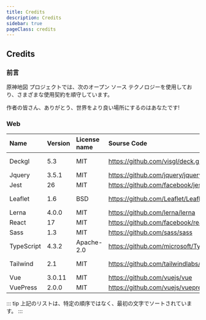 ```yaml
---
title: Credits
description: Credits
sidebar: true
pageClass: credits
---
```


## Credits

### 前言

原神地図 プロジェクトでは、次のオープン ソース テクノロジーを使用しており、さまざまな使用契約を順守しています。

作者の皆さん、ありがとう、世界をより良い場所にするのはあなたです!

### Web

| Name | Version | License name | Sourse Code | CopyRight/Author |
| :---       | :---   | :---       | :---                                      | :--- |
| Deckgl     | 5.3    | MIT        | <https://github.com/visgl/deck.gl>        | Urban Computing Foundation |
| Jquery     | 3.5.1  | MIT        | <https://github.com/jquery/jquery>        | John Resig |
| Jest       | 26     | MIT        | <https://github.com/facebook/jest>        | Facebook |
| Leaflet    | 1.6    | BSD        | <https://github.com/Leaflet/Leaflet>      | Vladimir Agafonkin |
| Lerna      | 4.0.0  | MIT        | <https://github.com/lerna/lerna>          | Lerna Contributors |
| React      | 17     | MIT        | <https://github.com/facebook/react>       | Facebook |
| Sass       | 1.3    | MIT        | <https://github.com/sass/sass>            | Sass team |
| TypeScript | 4.3.2  | Apache-2.0 | <https://github.com/microsoft/TypeScript> | Microsoft |
| Tailwind   | 2.1    | MIT        | <https://github.com/tailwindlabs/tailwindcss> | Adam Wathan & Jonathan Reinink |
| Vue        | 3.0.11 | MIT        | <https://github.com/vuejs/vue>            | Evan You |
| VuePress   | 2.0.0  | MIT        | <https://github.com/vuejs/vuepress>       | Evan You & ULIVZ |

::: tip
上記のリストは、特定の順序ではなく、最初の文字でソートされています。
:::
